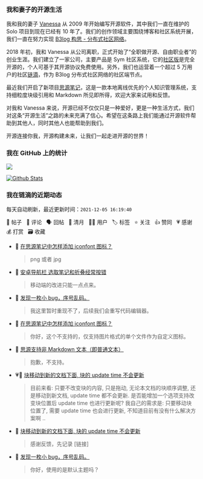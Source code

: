 ### 我和妻子的开源生活

我和我的妻子 [Vanessa](https://github.com/Vanessa219) 从 2009 年开始编写开源软件，其中我们一直在维护的 Solo 项目到现在已经有 10 年了。我们的创作领域主要围绕博客和社区系统开展，我们一直在努力实现 [B3log 构思 - 分布式社区网络](https://ld246.com/article/1546941897596)。

2018 年初，我和 Vanessa 从公司离职，正式开始了“全职做开源、自由职业者”的创业生涯。我们建立了一家公司，主要产品是 Sym 社区系统，它的[社区版](https://github.com/88250/symphony)是完全开源的，个人可基于其开源协议免费使用。另外，我们也运营着一个超过 5 万用户的社区[链滴](https://ld246.com)，作为 B3log 分布式社区网络的社区端节点。

最近我们开启了新项目[思源笔记](https://github.com/siyuan-note/siyuan)，这是一款本地离线优先的个人知识管理系统，支持细粒度块级引用和 Markdown 所见即所得，欢迎大家来试用和反馈。

对我和 Vanessa 来说，开源已经不仅仅只是一种爱好，更是一种生活方式，我们对这条“开源生活”之路的未来充满了信心。希望在这条路上我们能通过开源软件帮助到其他人，同时其他人也能帮助到我们。

开源连接你我，开源构建未来，让我们一起走进开源的世界！

### 我在 GitHub 上的统计

<a title="Hits" target="_blank" href="https://github.com/88250/88250"><img src="https://hits.b3log.org/88250/88250.svg"></a>

[![Github Stats](https://github-readme-stats.vercel.app/api?username=88250&theme=tokyonight&show_icons=true)](https://github.com/88250)

<!--events start -->

### 我在链滴的近期动态

每天自动刷新，最近更新时间：`2021-12-05 16:19:40`

📝 帖子 &nbsp; 💬 评论 &nbsp; 🗣 回帖 &nbsp; 🌙 清月 &nbsp; 👨‍💻 用户 &nbsp; 🏷️ 标签 &nbsp; ⭐️ 关注 &nbsp; 👍 赞同 &nbsp; 💗 感谢 &nbsp; 💰 打赏 &nbsp; 🗃 收藏

* 💬 [在思源笔记中怎样添加 iconfont 图标？](https://ld246.com/article/1638678752117/comment/1638690529839#comments)

  > png 或者 jpg
* 💬 [安卓导航栏 选取笔记和折叠经常按错](https://ld246.com/article/1638587511726/comment/1638690355070#comments)

  > 移动端的改进只能一点点来。
* 💬 [发现一枚小 bug，序号乱码。](https://ld246.com/article/1638633254552/comment/1638690218183#comments)

  > 我这里暂时重现不了，后续我们会重写代码编辑器。
* 💬 [在思源笔记中怎样添加 iconfont 图标？](https://ld246.com/article/1638678752117/comment/1638679361270#comments)

  > 你好，这个不支持的，仅支持图片格式的单个文件作为自定义图标。
* 💬 [思源支持非 Markdown 文本（即普通文本）](https://ld246.com/article/1638675478398/comment/1638676912302#comments)

  > 抱歉，不支持。
* 💗📝 [块移动到新的文档下面, 块的 update time 不会更新](https://ld246.com/article/1638633262097)

  > 目前来看: 只要不改变块的内容, 只是拖动, 无论本文档的块顺序调整, 还是移动到新文档, update time 都不会更新. 是否能增加一个选项支持改变块位置后 update time 也进行更新呢? 我自己的需求是: 只要移动块位置了, 需要 update time 也会进行更新, 不知道目前有没有什么解决方案啊 ..
* 💬 [块移动到新的文档下面, 块的 update time 不会更新](https://ld246.com/article/1638633262097/comment/1638667214631#comments)

  > 感谢反馈，先记录 [链接]
* 💬 [发现一枚小 bug，序号乱码。](https://ld246.com/article/1638633254552/comment/1638667103737#comments)

  > 你好，使用的是默认主题吗？


<!--events end -->
